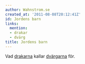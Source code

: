 ```yaml
---
author: Wahnstrom.se
created_at: '2011-08-08T20:12:41Z'
id: Jordens barn
links:
  mention:
  - drakar
  - dvärg
title: Jordens barn
---
```


Vad [drakarna] kallar [dvärgarna] för.

  [drakarna]: drakar
  [dvärgarna]: dvärg
